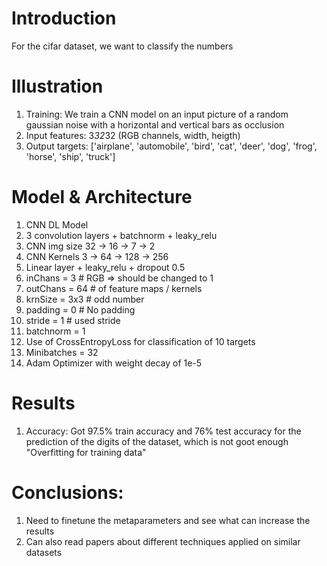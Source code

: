 # Introduction
For the cifar dataset, we want to classify the numbers

# Illustration
1) Training: We train a CNN model on an input picture of a random gaussian noise with a horizontal and vertical bars as occlusion 
2) Input features: 3*32*32 (RGB channels, width, heigth)
3) Output targets: ['airplane', 'automobile', 'bird', 'cat', 'deer', 'dog', 'frog', 'horse', 'ship', 'truck']

# Model & Architecture
1) CNN DL Model
2) 3 convolution layers + batchnorm + leaky_relu
3) CNN img size 32 -> 16 ->  7  -> 2
4) CNN Kernels  3  -> 64 -> 128 -> 256
5) Linear layer + leaky_relu + dropout 0.5
6) inChans  = 3 # RGB => should be changed to 1
7) outChans = 64 # of feature maps / kernels
8) krnSize  = 3x3 # odd number
9) padding  = 0 # No padding
10) stride   = 1 # used stride
11) batchnorm = 1
12) Use of CrossEntropyLoss for classification of 10 targets
13) Minibatches = 32
14) Adam Optimizer with weight decay of 1e-5

# Results
1) Accuracy: Got 97.5% train accuracy and 76% test accuracy for the prediction of the digits of the dataset, which is not goot enough "Overfitting for training data"

# Conclusions:
1) Need to finetune the metaparameters and see what can increase the results
2) Can also read papers about different techniques applied on similar datasets
